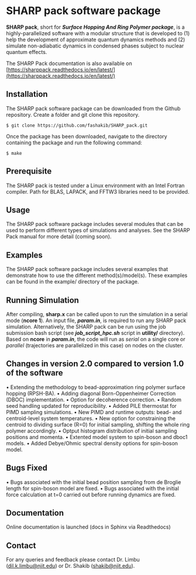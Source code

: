 # SHARP pack software package
**SHARP pack**, short for _**Surface Hopping And Ring Polymer package**_, is a highly-parallelized software with a modular structure that is developed to (1) help the development of approximate quantum dynamics methods and (2) simulate non-adiabatic dynamics in condensed phases subject to nuclear quantum effects.

The SHARP Pack documentation is also available on [https://sharppack.readthedocs.io/en/latest/](https://sharppack.readthedocs.io/en/latest/)

## Installation
The SHARP pack software package can be downloaded from the Github repository. Create a folder and git clone this repository.
```
$ git clone https://github.com/fashakib/SHARP_pack.git
```

Once the package has been downloaded, navigate to the directory containing the package and run the following command:
```
$ make
```

## Prerequisite
The SHARP pack is tested under a Linux environment with an Intel Fortran compiler. Path for BLAS, LAPACK, and FFTW3 libraries need to be provided.

## Usage
The SHARP pack software package includes several modules that can be used to perform different types of simulations and analyses. See the SHARP Pack manual for more detail (coming soon).

## Examples
The SHARP pack software package includes several examples that demonstrate how to use the different method(s)/model(s). These examples can be found in the example/ directory of the package.

## Running Simulation
After compiling, **sharp.x** can be called upon to run the simulation in a serial mode
(**ncore 1**). An input file, _**param.in**_, is required to run any SHARP pack simulation.
Alternatively, the SHARP pack can be run using the job submission bash script (see
_**job_script_hpc.sh**_ script in **utility/** directory). Based on **ncore** in _**param.in**_, the code will run as _serial_ on a single core or _parallel_ (trajectories are parallelized in this case) on nodes on the cluster.

## Changes in version 2.0 compared to version 1.0 of the software• Extending the methodology to bead-approximation ring polymer surface hopping (RPSH-BA).• Adding diagonal Born-Oppenheimer Correction (DBOC) implementation.• Option for decoherence correction.• Random seed handling updated for reproducibility.• Added PILE thermostat for PIMD sampling simulations.• New PIMD and runtime outputs: bead- and centroid-level system temperatures.• New option for constraining the centroid to dividing surface (R=0) for initial sampling, shifting the whole ring polymeraccordingly.• Optput histogram distribution of initial sampling positions and momenta.• Extented model system to spin-boson and dboc1 models.• Added Debye/Ohmic spectral density options for spin-boson model.
## Bugs Fixed • Bugs associated with the initial bead position sampling from de Broglie length for spin-boson model are fixed.• Bugs associated with the initial force calculation at t=0 carried out before running dynamics are fixed.
## DocumentationOnline documentation is launched (docs in Sphinx via Readthedocs)

## Contact
For any queries and feedback please contact Dr. Limbu (dil.k.limbu@njit.edu) or Dr. Shakib (shakib@njit.edu).
